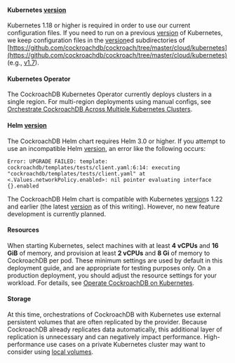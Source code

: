 #### Kubernetes [version](cluster-settings.html#setting-version)

Kubernetes 1.18 or higher is required in order to use our current configuration files. If you need to run on a previous [version](cluster-settings.html#setting-version) of Kubernetes, we keep configuration files in the [version](cluster-settings.html#setting-version)ed subdirectories of [https://github.com/cockroachdb/cockroach/tree/master/cloud/kubernetes](https://github.com/cockroachdb/cockroach/tree/master/cloud/kubernetes) (e.g., [v1.7](https://github.com/cockroachdb/cockroach/tree/master/cloud/kubernetes/v1.7)).

#### Kubernetes Operator

The CockroachDB Kubernetes Operator currently deploys clusters in a single region. For multi-region deployments using manual configs, see [Orchestrate CockroachDB Across Multiple Kubernetes Clusters](orchestrate-cockroachdb-with-kubernetes-multi-cluster.html).

#### Helm [version](cluster-settings.html#setting-version)

The CockroachDB Helm chart requires Helm 3.0 or higher. If you attempt to use an incompatible Helm [version](cluster-settings.html#setting-version), an error like the following occurs:

~~~ shell
Error: UPGRADE FAILED: template: cockroachdb/templates/tests/client.yaml:6:14: executing "cockroachdb/templates/tests/client.yaml" at <.Values.networkPolicy.enabled>: nil pointer evaluating interface {}.enabled
~~~

The CockroachDB Helm chart is compatible with Kubernetes [version](cluster-settings.html#setting-version)s 1.22 and earlier (the latest [version](cluster-settings.html#setting-version) as of this writing). However, no new feature development is currently planned. 

#### Resources

When starting Kubernetes, select machines with at least **4 vCPUs** and **16 GiB** of memory, and provision at least **2 vCPUs** and **8 Gi** of memory to CockroachDB per pod. These minimum settings are used by default in this deployment guide, and are appropriate for testing purposes only. On a production deployment, you should adjust the resource settings for your workload. For details, see [Operate CockroachDB on Kubernetes](operate-cockroachdb-kubernetes.html#allocate-resources).

#### Storage

At this time, orchestrations of CockroachDB with Kubernetes use external persistent volumes that are often replicated by the provider. Because CockroachDB already replicates data automatically, this additional layer of replication is unnecessary and can negatively impact performance. High-performance use cases on a private Kubernetes cluster may want to consider using [local volumes](https://kubernetes.io/docs/concepts/storage/volumes/#local).
